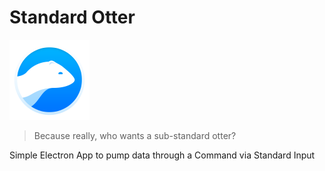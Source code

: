 # Standard Otter

<img src="https://github.com/donatj/StandardOtter/raw/master/Icon.png" width="128">

> Because really, who wants a sub-standard otter?

Simple Electron App to pump data through a Command via Standard Input
